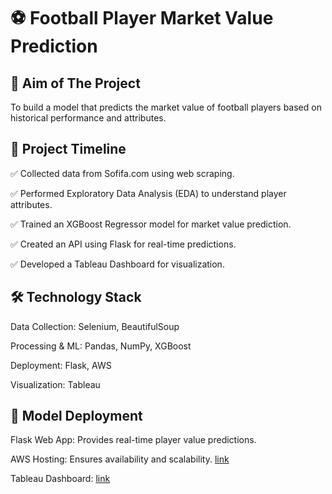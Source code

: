 # ⚽ Football Player Market Value Prediction

## 📌 Aim of The Project
To build a model that predicts the market value of football players based on historical performance and attributes.

## 📅 Project Timeline

✅ Collected data from Sofifa.com using web scraping.

✅ Performed Exploratory Data Analysis (EDA) to understand player attributes.

✅ Trained an XGBoost Regressor model for market value prediction.

✅ Created an API using Flask for real-time predictions.

✅ Developed a Tableau Dashboard for visualization.

## 🛠️ Technology Stack

Data Collection: Selenium, BeautifulSoup

Processing & ML: Pandas, NumPy, XGBoost

Deployment: Flask, AWS

Visualization: Tableau

## 🚀 Model Deployment

Flask Web App: Provides real-time player value predictions.

AWS Hosting: Ensures availability and scalability. [link](http://13.201.4.151/)

Tableau Dashboard: [link](https://public.tableau.com/app/profile/ayush.ambhore/viz/FootballPlayerStats_17388499782170/FIFADashboard)

